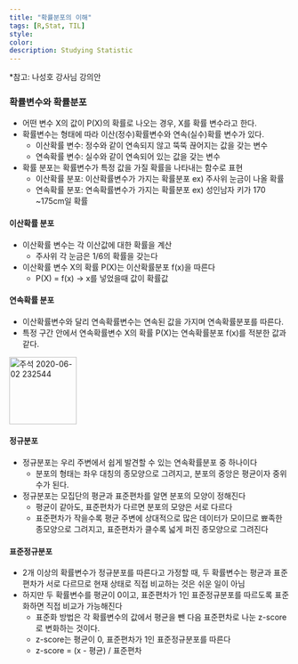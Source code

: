 ```yaml
---
title: "확률분포의 이해"
tags: [R,Stat, TIL]
style:
color:
description: Studying Statistic
---
```

*참고: 나성호 강사님 강의안
### 확률변수와 확률분포
 - 어떤 변수 X의 값이 P(X)의 확률로 나오는 경우, X를 확률 변수라고 한다.
 - 확률변수는 형태에 따라 이산(정수)확률변수와 연속(실수)확률 변수가 있다.
    - 이산확률 변수: 정수와 같이 연속되지 않고 뚝뚝 끊어지는 값을 갖는 변수 
    - 연속확률 변수: 실수와 같이 연속되어 있는 값을 갖는 변수
 - 확률 분포는 확률변수가 특정 값을 가질 확률을 나타내는 함수로 표현
    - 이산확률 분포: 이산확률변수가 가지는 확률분포 ex) 주사위 눈금이 나올 확률
    - 연속확률 분포: 연속확률변수가 가지는 확률분포 ex) 성인남자 키가 170 ~175cm일 확률 

#### 이산확률 분포
 - 이산확률 변수는 각 이산값에 대한 확률을 계산
    - 주사위 각 눈금은 1/6의 확률을 갖는다
 - 이산확률 변수 X의 확률 P(X)는 이산확률분포 f(x)을 따른다
    - P(X) = f(x) -> x를 넣었을때 값이 확률값 

#### 연속확률 분포
 - 이산확률변수와 달리 연속확률변수는 연속된 값을 가지며 연속확률분포를 따른다.
 - 특정 구간 안에서 연속확률변수 X의 확률 P(X)는 연속확률분포 f(x)를 적분한 값과 같다.
<img width="121" alt="주석 2020-06-02 232544" src="https://user-images.githubusercontent.com/57039464/83532044-b4464380-a528-11ea-8bb5-37d4eb187143.png">

#### 정규분포
 - 정규분포는 우리 주변에서 쉽게 발견할 수 있는 연속확률분포 중 하나이다
    - 분포의 형태는 좌우 대칭의 종모양으로 그려지고, 분포의 중앙은 평균이자 중위수가 된다.
 - 정규분포는 모집단의 평균과 표준편차를 알면 분포의 모양이 정해진다 
   - 평균이 같아도, 표준편차가 다르면 분포의 모양은 서로 다르다
   - 표준편차가 작을수록 평균 주변에 상대적으로 많은 데이터가 모이므로 뾰족한 종모양으로 그려지고, 표준편차가 클수록 넓게 퍼진 종모양으로 그려진다

#### 표준정규분포
 - 2개 이상의 확률변수가 정규분포를 따른다고 가정할 때, 두 확률변수는 평균과 표준편차가 서로 다르므로 현재 상태로 직접 비교하는 것은 쉬운 일이 아님
 - 하지만 두 확률변수를 평균이 0이고, 표준편차가 1인 표준정규분포를 따르도록 표준화하면 직접 비교가 가능해진다
    - 표준화 방법은 각 확률변수의 값에서 평균을 뺀 다음 표준편차로 나눈 z-score로 변화하는 것이다.
    - z-score는 평균이 0, 표준편차가 1인 표준정규분포를 따른다
    - z-score = (x - 평균) / 표준편차